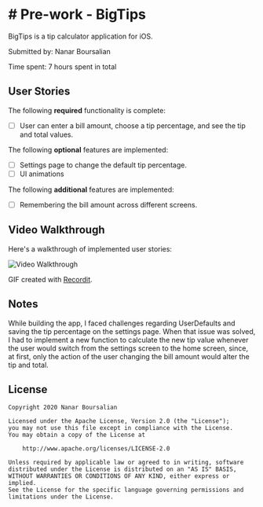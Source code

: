 # # Pre-work - BigTips

BigTips is a tip calculator application for iOS.

Submitted by: Nanar Boursalian

Time spent: 7 hours spent in total

## User Stories

The following **required** functionality is complete:

* [ ] User can enter a bill amount, choose a tip percentage, and see the tip and total values.

The following **optional** features are implemented:
* [ ] Settings page to change the default tip percentage.
* [ ] UI animations

The following **additional** features are implemented:

- [ ] Remembering the bill amount across different screens.

## Video Walkthrough 

Here's a walkthrough of implemented user stories:

<img src='http://g.recordit.co/deYwHHdE5U.gif' title='Video Walkthrough' width='' alt='Video Walkthrough' />

GIF created with [Recordit](https://recordit.co).

## Notes

While building the app, I faced challenges regarding UserDefaults and saving the tip percentage on the settings page.
When that issue was solved, I had to implement a new function to calculate the new tip value whenever the user would switch 
from the settings screen to the home screen, since, at first, only the action of the user changing the bill amount would alter the tip and total. 

## License

    Copyright 2020 Nanar Boursalian

    Licensed under the Apache License, Version 2.0 (the "License");
    you may not use this file except in compliance with the License.
    You may obtain a copy of the License at

        http://www.apache.org/licenses/LICENSE-2.0

    Unless required by applicable law or agreed to in writing, software
    distributed under the License is distributed on an "AS IS" BASIS,
    WITHOUT WARRANTIES OR CONDITIONS OF ANY KIND, either express or implied.
    See the License for the specific language governing permissions and
    limitations under the License.
